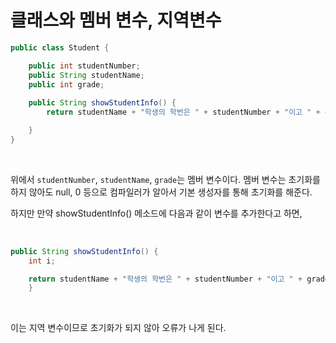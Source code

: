 # 클래스와 멤버 변수, 지역변수

```java
public class Student {

	public int studentNumber;
	public String studentName;
	public int grade;
	
	public String showStudentInfo() {
		return studentName + "학생의 학번은 " + studentNumber + "이고 " + grade + "학년입니다.";

	}
}
```

<br>

위에서 `studentNumber`, `studentName`, `grade`는 멤버 변수이다. 
멤버 변수는 초기화를 하지 않아도 null, 0 등으로 컴파일러가 알아서 기본 생성자를 통해 초기화를 해준다. 

하지만 만약 showStudentInfo() 메소드에 다음과 같이 변수를 추가한다고 하면, 

<br>

```java
public String showStudentInfo() {
    int i;

    return studentName + "학생의 학번은 " + studentNumber + "이고 " + grade + "학년입니다." + i;
	}
```

<br>

이는 지역 변수이므로 초기화가 되지 않아 오류가 나게 된다. 
